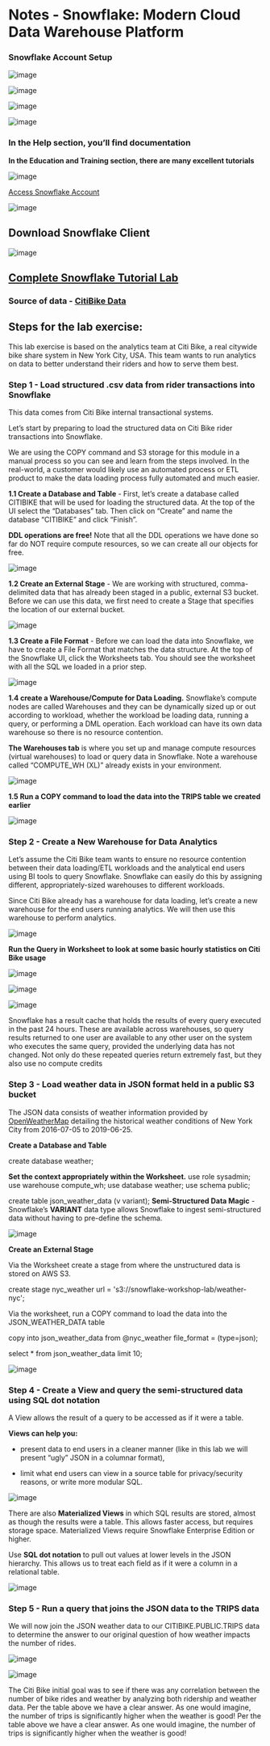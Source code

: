 # Notes - Snowflake: Modern Cloud Data Warehouse Platform

### Snowflake Account Setup

![image](https://user-images.githubusercontent.com/68102477/121111739-c309b980-c852-11eb-9cea-e88b96b0f997.png)

![image](https://user-images.githubusercontent.com/68102477/121111774-d0bf3f00-c852-11eb-8c1a-aa1b8d34387c.png)

![image](https://user-images.githubusercontent.com/68102477/121111816-e5033c00-c852-11eb-8780-dbcffee1ec0e.png)

![image](https://user-images.githubusercontent.com/68102477/121111914-082deb80-c853-11eb-9f24-741d94ae3c15.png)

### In the Help section, you’ll find documentation

**In the Education and Training section, there are many excellent tutorials**

![image](https://user-images.githubusercontent.com/68102477/121113478-72e02680-c855-11eb-9cf6-3c605a4e4d45.png)

[Access Snowflake Account](https://hf07313.australia-east.azure.snowflakecomputing.com/)

![image](https://user-images.githubusercontent.com/68102477/121113755-e97d2400-c855-11eb-9104-a5004f63422a.png)


 
## Download Snowflake Client


 ![image](https://user-images.githubusercontent.com/68102477/121123160-133e4700-c866-11eb-9b91-b55320ec7188.png)
 
 ## [Complete Snowflake Tutorial Lab](https://s3.amazonaws.com/snowflake-workshop-lab/Snowflake_free_trial_LabGuide.pdf)

### Source of data - [CitiBike Data](https://www.citibikenyc.com/system-data)

## Steps for the lab exercise:

This lab exercise is based on the analytics team at Citi Bike, a real citywide bike share system in New York City, USA. This team wants to run analytics on data to better understand their riders and how to serve them best.

### Step 1 - Load structured .csv data from rider transactions into Snowflake

This data comes from Citi Bike internal transactional systems.

Let’s start by preparing to load the structured data on Citi Bike rider transactions into Snowflake.

We are using the COPY command and S3 storage for this module in a manual process so you can see and learn from the steps involved. In the real-world, a customer would likely use an automated process or ETL product to make the data loading process fully automated and much easier. 

**1.1 Create a Database and Table** - First, let’s create a database called CITIBIKE that will be used for loading the structured data.
At the top of the UI select the “Databases” tab. Then click on “Create” and name the database “CITIBIKE” and click “Finish”.

**DDL operations are free!** Note that all the DDL operations we have done so far do NOT require compute resources, so we can create all our objects for free.

![image](https://user-images.githubusercontent.com/68102477/121157225-b5712580-c88c-11eb-8aa4-b995ef7b55ed.png)


**1.2 Create an External Stage** - We are working with structured, comma-delimited data that has already been staged in a public, external S3 bucket. Before we can use this data, we first need to create a Stage that specifies the location of our external bucket.

![image](https://user-images.githubusercontent.com/68102477/121158693-e736bc00-c88d-11eb-9faf-8f9fa51e2aad.png)

**1.3 Create a File Format** - Before we can load the data into Snowflake, we have to create a File Format that matches the data structure.
At the top of the Snowflake UI, click the Worksheets tab. You should see the worksheet
with all the SQL we loaded in a prior step.

![image](https://user-images.githubusercontent.com/68102477/121164258-cfae0200-c892-11eb-90ff-1c8d0f765553.png)

**1.4 create a Warehouse/Compute for Data Loading.** 
Snowflake’s compute nodes are called Warehouses and they can be dynamically sized up or out according to workload, whether the workload be loading data, running a query, or performing a DML operation. Each workload can have its own data warehouse so there is no resource contention.

**The Warehouses tab** is where you set up and manage compute resources (virtual warehouses) to load or query data in Snowflake. Note a warehouse called “COMPUTE_WH (XL)” already exists in your environment.


![image](https://user-images.githubusercontent.com/68102477/121168823-b60eb980-c896-11eb-892e-02087af0d3da.png)

**1.5 Run a COPY command to load the data into the TRIPS table we created earlier**

![image](https://user-images.githubusercontent.com/68102477/121169273-2cabb700-c897-11eb-8cd5-1f69c37e1a81.png)

### Step 2 - Create a New Warehouse for Data Analytics

Let’s assume the Citi Bike team wants to ensure no resource contention between their data loading/ETL workloads and the analytical end users using BI tools to query Snowflake. Snowflake can easily do this by assigning different, appropriately-sized warehouses to different workloads. 

Since Citi Bike already has a warehouse for data loading, let’s create a new warehouse for the end users running analytics. We will then use this warehouse to perform analytics.

![image](https://user-images.githubusercontent.com/68102477/121293598-3da80700-c92f-11eb-98e5-39e4a9f6069c.png)

**Run the Query in Worksheet to look at some basic hourly statistics on Citi Bike usage**

![image](https://user-images.githubusercontent.com/68102477/121298312-fe7db400-c936-11eb-9acc-4490db5f10ef.png)

![image](https://user-images.githubusercontent.com/68102477/121305725-499cc480-c941-11eb-920f-f92b9910e7ff.png)

![image](https://user-images.githubusercontent.com/68102477/121305800-5e795800-c941-11eb-807c-c1acbfcba133.png)



Snowflake has a result cache that holds the results of every query executed in the past 24 hours. These are available across warehouses, so query results returned to one user are available to any other user on the system who executes the same query, provided the underlying data has not changed. Not only do these repeated queries return extremely fast, but they also use no compute credits

### Step 3 - Load weather data in JSON format held in a public S3 bucket

The JSON data consists of weather information provided by [OpenWeatherMap](https://openweathermap.org/) detailing the historical weather conditions of New York City from 2016-07-05 to 2019-06-25.

**Create a Database and Table**

create database weather;

**Set the context appropriately within the Worksheet.**
use role sysadmin;
use warehouse compute_wh;
use database weather;
use schema public;


create table json_weather_data (v variant);
**Semi-Structured Data Magic** - Snowflake’s **VARIANT** data type allows Snowflake to ingest semi-structured data without having to pre-define the schema.

![image](https://user-images.githubusercontent.com/68102477/121305970-9bdde580-c941-11eb-973a-77f3e8e6450b.png)


**Create an External Stage**

Via the Worksheet create a stage from where the unstructured data is stored on AWS S3.

create stage nyc_weather
url = 's3://snowflake-workshop-lab/weather-nyc';

Via the worksheet, run a COPY command to load the data into the
JSON_WEATHER_DATA table

copy into json_weather_data 
from @nyc_weather 
file_format = (type=json);

select * from json_weather_data limit 10;

![image](https://user-images.githubusercontent.com/68102477/121306157-d9427300-c941-11eb-99e3-fadbb18cda12.png)


### Step 4 - Create a View and query the semi-structured data using SQL dot notation

A View allows the result of a query to be accessed as if it were a table.

**Views can help you:** 
- present data to end users in a cleaner manner (like in this lab we will present “ugly” JSON in a columnar format), 

- limit what end users can view in a source table for privacy/security reasons, or write more modular SQL.

![image](https://user-images.githubusercontent.com/68102477/121306332-0d1d9880-c942-11eb-9085-3530a6ca4288.png)


There are also **Materialized Views** in which SQL results are stored, almost as though the results were a table. This allows faster access, but requires storage
space. Materialized Views require Snowflake Enterprise Edition or higher.

Use **SQL dot notation** to pull out values at lower levels in the JSON hierarchy. This allows us to treat each field as if it were a column in a relational table.

![image](https://user-images.githubusercontent.com/68102477/121306617-6b4a7b80-c942-11eb-9473-893862344afe.png)



### Step 5 - Run a query that joins the JSON data to the TRIPS data

We will now join the JSON weather data to our CITIBIKE.PUBLIC.TRIPS data to determine the
answer to our original question of how weather impacts the number of rides.

![image](https://user-images.githubusercontent.com/68102477/121306676-7b625b00-c942-11eb-9183-64fc370d555c.png)


![image](https://user-images.githubusercontent.com/68102477/121306916-c41a1400-c942-11eb-8481-c56eee2d08de.png)

The Citi Bike initial goal was to see if there was any correlation between the number of bike rides and weather by analyzing both ridership and weather data. Per the table
above we have a clear answer. 
As one would imagine, the number of trips is significantly higher when the weather is good! 
Per the table above we have a clear answer. As one would imagine, the number of trips is significantly higher when the weather is good!


